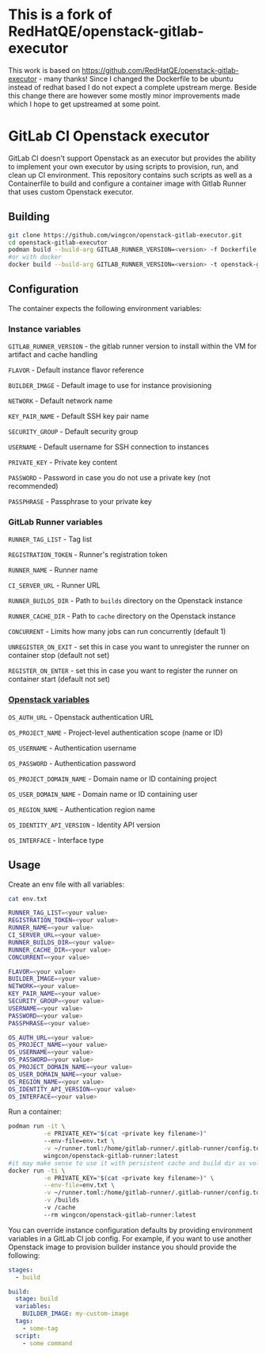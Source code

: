 # This is a fork of RedHatQE/openstack-gitlab-executor

This work is based on https://github.com/RedHatQE/openstack-gitlab-executor - many thanks!
Since I changed the Dockerfile to be ubuntu instead of redhat based I do not expect a complete upstream merge.
Beside this change there are however some mostly minor improvements made which I hope to get upstreamed at some point.

# GitLab CI Openstack executor
GitLab CI doesn't support Openstack as an executor but provides the ability to implement your own
executor by using scripts to provision, run, and clean up CI environment. This repository contains
such scripts as well as a Containerfile to build and configure a container image with Gitlab Runner
that uses custom Openstack executor.

## Building

```sh
git clone https://github.com/wingcon/openstack-gitlab-executor.git
cd openstack-gitlab-executor
podman build --build-arg GITLAB_RUNNER_VERSION=<version> -f Dockerfile -t openstack-gitlab-runner
#or with docker
docker build --build-arg GITLAB_RUNNER_VERSION=<version> -t openstack-gitlab-runner .
```

## Configuration

The container expects the following environment variables:

### Instance variables

`GITLAB_RUNNER_VERSION` - the gitlab runner version to install within the VM for artifact and cache handling

`FLAVOR` - Default instance flavor reference

`BUILDER_IMAGE` - Default image to use for instance provisioning

`NETWORK` - Default network name

`KEY_PAIR_NAME` - Default SSH key pair name

`SECURITY_GROUP` - Default security group

`USERNAME` - Default username for SSH connection to instances

`PRIVATE_KEY` - Private key content

`PASSWORD`  - Password in case you do not use a private key (not recommended)

`PASSPHRASE` - Passphrase to your private key

### GitLab Runner variables

`RUNNER_TAG_LIST` - Tag list

`REGISTRATION_TOKEN` - Runner's registration token

`RUNNER_NAME` - Runner name

`CI_SERVER_URL` - Runner URL

`RUNNER_BUILDS_DIR` - Path to `builds` directory on the Openstack instance

`RUNNER_CACHE_DIR` - Path to `cache` directory on the Openstack instance

`CONCURRENT` - Limits how many jobs can run concurrently (default 1)

`UNREGISTER_ON_EXIT` - set this in case you want to unregister the runner on container stop (default not set)

`REGISTER_ON_ENTER` - set this in case you want to register the runner on container start (default not set)

### [Openstack variables](https://docs.openstack.org/python-openstackclient/latest/cli/man/openstack.html#environment-variables)

`OS_AUTH_URL` - Openstack authentication URL

`OS_PROJECT_NAME` - Project-level authentication scope (name or ID)

`OS_USERNAME` - Authentication username

`OS_PASSWORD` - Authentication password

`OS_PROJECT_DOMAIN_NAME` - Domain name or ID containing project

`OS_USER_DOMAIN_NAME` - Domain name or ID containing user

`OS_REGION_NAME` - Authentication region name

`OS_IDENTITY_API_VERSION` - Identity API version

`OS_INTERFACE` - Interface type

## Usage

Create an env file with all variables:

```sh
cat env.txt

RUNNER_TAG_LIST=<your value>
REGISTRATION_TOKEN=<your value>
RUNNER_NAME=<your value>
CI_SERVER_URL=<your value>
RUNNER_BUILDS_DIR=<your value>
RUNNER_CACHE_DIR=<your value>
CONCURRENT=<your value>

FLAVOR=<your value>
BUILDER_IMAGE=<your value>
NETWORK=<your value>
KEY_PAIR_NAME=<your value>
SECURITY_GROUP=<your value>
USERNAME=<your value>
PASSWORD=<your value>
PASSPHRASE=<your value>

OS_AUTH_URL=<your value>
OS_PROJECT_NAME=<your value>
OS_USERNAME=<your value>
OS_PASSWORD=<your value>
OS_PROJECT_DOMAIN_NAME=<your value>
OS_USER_DOMAIN_NAME=<your value>
OS_REGION_NAME=<your value>
OS_IDENTITY_API_VERSION=<your value>
OS_INTERFACE=<your value>
```

Run a container:

```sh
podman run -it \
          -e PRIVATE_KEY="$(cat <private key filename>)"
          --env-file=env.txt \
          -v ~/runner.toml:/home/gitlab-runner/.gitlab-runner/config.toml
          wingcon/openstack-gitlab-runner:latest
#it may make sense to use it with persistent cache and build dir as volume
docker run -ti \
          -e PRIVATE_KEY="$(cat <private key filename>)" \
          --env-file=env.txt \
          -v ~/runner.toml:/home/gitlab-runner/.gitlab-runner/config.toml \
          -v /builds
          -v /cache
          --rm wingcon/openstack-gitlab-runner:latest
```

You can override instance configuration defaults by providing environment variables in a GitLab CI
job config. For example, if you want to use another Openstack image to provision builder instance
you should provide the following:

```yaml
stages:
  - build

build:
  stage: build
  variables:
    BUILDER_IMAGE: my-custom-image
  tags:
    - some-tag
  script:
    - some command
```
